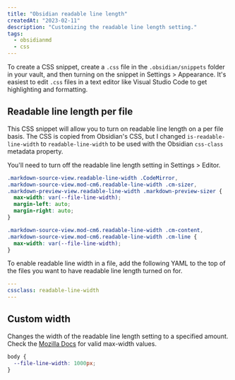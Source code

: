 ```yaml
---
title: "Obsidian readable line length"
createdAt: "2023-02-11"
description: "Customizing the readable line length setting."
tags:
  - obsidianmd
  - css
---
```


To create a CSS snippet, create a `.css` file in the `.obsidian/snippets` folder in your vault, and then turning on the snippet in Settings > Appearance. It's easiest to edit `.css` files in a text editor like Visual Studio Code to get highlighting and formatting.

## Readable line length per file

This CSS snippet will allow you to turn on readable line length on a per file basis. The CSS is copied from Obsidian's CSS, but I changed `is-readable-line-width` to `readable-line-width` to be used with the Obsidian `css-class` metadata property.

You'll need to turn off the readable line length setting in Settings > Editor.

```css title="readable-line-width-per-file.css"
.markdown-source-view.readable-line-width .CodeMirror,
.markdown-source-view.mod-cm6.readable-line-width .cm-sizer,
.markdown-preview-view.readable-line-width .markdown-preview-sizer {
  max-width: var(--file-line-width);
  margin-left: auto;
  margin-right: auto;
}

.markdown-source-view.mod-cm6.readable-line-width .cm-content,
.markdown-source-view.mod-cm6.readable-line-width .cm-line {
  max-width: var(--file-line-width);
}
```

To enable readable line width in a file, add the following YAML to the top of the files you want to have readable line length turned on for.

```yaml title="Your Note.md"
---
cssclass: readable-line-width
---
```

## Custom width

Changes the width of the readable line length setting to a specified amount. Check the [Mozilla Docs](https://developer.mozilla.org/en-US/docs/Web/CSS/max-width) for valid max-width values.

```css title="custom-readable-line-length.css"
body {
  --file-line-width: 1000px;
}
```
